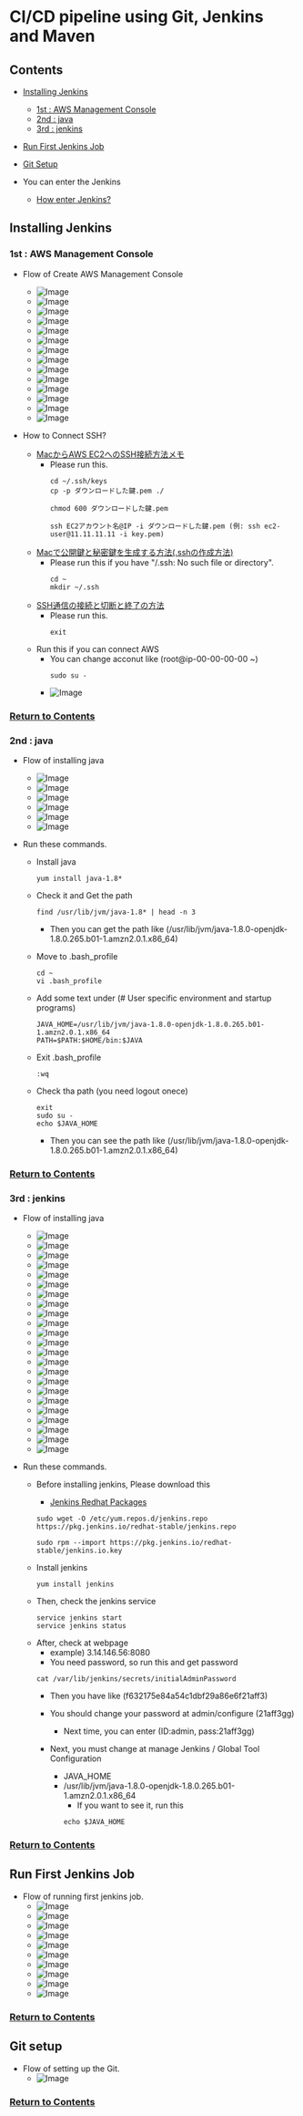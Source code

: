# CI/CD pipeline using Git, Jenkins and Maven

<a id="contents"></a>

## Contents

* [Installing Jenkins](#jenkins)
  * [1st : AWS Management Console](#jenkins_aws)
  * [2nd : java](#jenkins_java)
  * [3rd : jenkins](#jenkins_jenkins)
* [Run First Jenkins Job](#jenkins_first)
* [Git Setup](#jenkins_git)

* You can enter the Jenkins
  * [How enter Jenkins?](#jenkins_enter)


<a id="jenkins"></a>

## Installing Jenkins

<a id="jenkins_aws"></a>

### 1st : AWS Management Console

* Flow of Create AWS Management Console
  * ![Image](../src/Images/Section02/aws001.png)
  * ![Image](../src/Images/Section02/aws002.png)
  * ![Image](../src/Images/Section02/aws003.png)
  * ![Image](../src/Images/Section02/aws004.png)
  * ![Image](../src/Images/Section02/aws005.png)
  * ![Image](../src/Images/Section02/aws006.png)
  * ![Image](../src/Images/Section02/aws007.png)
  * ![Image](../src/Images/Section02/aws008.png)
  * ![Image](../src/Images/Section02/aws009.png)
  * ![Image](../src/Images/Section02/aws010.png)
  * ![Image](../src/Images/Section02/aws011.png)
  * ![Image](../src/Images/Section02/aws012.png)
  * ![Image](../src/Images/Section02/aws013.png)
  * ![Image](../src/Images/Section02/aws014.png)

* How to Connect SSH?
  * [MacからAWS EC2へのSSH接続方法メモ](https://gloria.cool/blog/20200528-aws-ssh/)
    * Please run this.
      ```
      cd ~/.ssh/keys
      cp -p ダウンロードした鍵.pem ./

      chmod 600 ダウンロードした鍵.pem

      ssh EC2アカウント名@IP -i ダウンロードした鍵.pem (例: ssh ec2-user@11.11.11.11 -i key.pem)
      ```
  * [Macで公開鍵と秘密鍵を生成する方法(.sshの作成方法)](https://qiita.com/wakahara3/items/52094d476774f3a2f619)
    * Please run this if you have "/.ssh: No such file or directory".
      ```
      cd ~
      mkdir ~/.ssh
      ```
  * [SSH通信の接続と切断と終了の方法](https://www.hiramine.com/physicalcomputing/raspberrypi/ssh_connect.html)
    * Please run this.
      ```
      exit
      ```
  * Run this if you can connect AWS
    * You can change acconut like (root@ip-00-00-00-00 ~) 
      ```
      sudo su - 
      ```
    * ![Image](../src/Images/Section02/sudosu.png)

### [Return to Contents](#contents)

<a id="jenkins_java"></a>

### 2nd : java

* Flow of installing java
  * ![Image](../src/Images/Section02/java001.png)
  * ![Image](../src/Images/Section02/java002.png)
  * ![Image](../src/Images/Section02/java003.png)
  * ![Image](../src/Images/Section02/java004.png)
  * ![Image](../src/Images/Section02/java005.png)
  * ![Image](../src/Images/Section02/java006.png)

* Run these commands.
  * Install java
    ```
    yum install java-1.8*
    ```
  
  * Check it and Get the path
    ```
    find /usr/lib/jvm/java-1.8* | head -n 3
    ```
    * Then you can get the path like (/usr/lib/jvm/java-1.8.0-openjdk-1.8.0.265.b01-1.amzn2.0.1.x86_64)
  
  * Move to .bash_profile
    ```
    cd ~
    vi .bash_profile
    ```

  * Add some text under (# User specific environment and startup programs)
    ```
    JAVA_HOME=/usr/lib/jvm/java-1.8.0-openjdk-1.8.0.265.b01-1.amzn2.0.1.x86_64
    PATH=$PATH:$HOME/bin:$JAVA
    ```

  * Exit .bash_profile
    ```
    :wq
    ```

  * Check tha path (you need logout onece)
    ```
    exit
    sudo su -
    echo $JAVA_HOME
    ```
    * Then you can see the path like (/usr/lib/jvm/java-1.8.0-openjdk-1.8.0.265.b01-1.amzn2.0.1.x86_64)

### [Return to Contents](#contents)

<a id="jenkins_jenkins"></a>

### 3rd : jenkins

* Flow of installing java
  * ![Image](../src/Images/Section02/jenkins001.png)
  * ![Image](../src/Images/Section02/jenkins002.png)
  * ![Image](../src/Images/Section02/jenkins003.png)
  * ![Image](../src/Images/Section02/jenkins004.png)
  * ![Image](../src/Images/Section02/jenkins005.png)
  * ![Image](../src/Images/Section02/jenkins006.png)
  * ![Image](../src/Images/Section02/jenkins007.png)
  * ![Image](../src/Images/Section02/jenkins008.png)
  * ![Image](../src/Images/Section02/jenkins009.png)
  * ![Image](../src/Images/Section02/jenkins010.png)
  * ![Image](../src/Images/Section02/jenkins011.png)
  * ![Image](../src/Images/Section02/jenkins012.png)
  * ![Image](../src/Images/Section02/jenkins013.png)
  * ![Image](../src/Images/Section02/jenkins014.png)
  * ![Image](../src/Images/Section02/jenkins015.png)
  * ![Image](../src/Images/Section02/jenkins016.png)
  * ![Image](../src/Images/Section02/jenkins017.png)
  * ![Image](../src/Images/Section02/jenkins018.png)
  * ![Image](../src/Images/Section02/jenkins019.png)
  * ![Image](../src/Images/Section02/jenkins020.png)
  * ![Image](../src/Images/Section02/jenkins021.png)
  * ![Image](../src/Images/Section02/jenkins022.png)
  * ![Image](../src/Images/Section02/jenkins023.png)

* Run these commands.
  * Before installing jenkins, Please download this
    * [Jenkins Redhat Packages](https://pkg.jenkins.io/redhat-stable/)
    ```
    sudo wget -O /etc/yum.repos.d/jenkins.repo https://pkg.jenkins.io/redhat-stable/jenkins.repo

    sudo rpm --import https://pkg.jenkins.io/redhat-stable/jenkins.io.key
    ```

  * Install jenkins
    ```
    yum install jenkins
    ```
  
  * Then, check the jenkins service
    ```
    service jenkins start
    service jenkins status
    ```
  
  <a id="jenkins_enter"></a>

  * After, check at webpage
    * example) 3.14.146.56:8080
    * You need password, so run this and get password
    ```
    cat /var/lib/jenkins/secrets/initialAdminPassword
    ``` 
    * Then you have like (f632175e84a54c1dbf29a86e6f21aff3)
    * You should change your password at admin/configure (21aff3gg)
      * Next time, you can enter (ID:admin, pass:21aff3gg)
    
    * Next, you must change at manage Jenkins / Global Tool Configuration
      * JAVA_HOME
      * /usr/lib/jvm/java-1.8.0-openjdk-1.8.0.265.b01-1.amzn2.0.1.x86_64
        * If you want to see it, run this
        ```
        echo $JAVA_HOME
        ```

### [Return to Contents](#contents)


<a id="jenkins_first"></a>

## Run First Jenkins Job

* Flow of running first jenkins job.
  * ![Image](../src/Images/Section02/first01.png)
  * ![Image](../src/Images/Section02/first02.png)
  * ![Image](../src/Images/Section02/first03.png)
  * ![Image](../src/Images/Section02/first04.png)
  * ![Image](../src/Images/Section02/first05.png)
  * ![Image](../src/Images/Section02/first06.png)
  * ![Image](../src/Images/Section02/first07.png)
  * ![Image](../src/Images/Section02/first08.png)
  * ![Image](../src/Images/Section02/first09.png)
  * ![Image](../src/Images/Section02/first10.png)

### [Return to Contents](#contents)


<a id="jenkins_git"></a>

## Git setup

* Flow of setting up the Git.
  * ![Image](../src/Images/Section02/first01.png)

### [Return to Contents](#contents)

